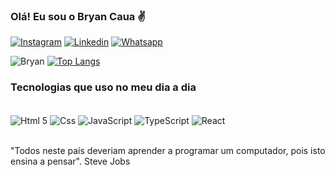 ### Olá! Eu sou o Bryan Caua ✌️

[![Instagram](https://img.shields.io/badge/Instagram-E4405F?style=for-the-badge&logo=instagram&logoColor=white)](https://www.instagram.com/bryan_narlok/)
[![Linkedin](https://img.shields.io/badge/LinkedIn-0077B5?style=for-the-badge&logo=linkedin&logoColor=white)](https://www.linkedin.com/in/bryannarlok/)
[![Whatsapp](https://img.shields.io/badge/WhatsApp-25D366?style=for-the-badge&logo=whatsapp&logoColor=white)](https://wa.me/5547992189838)


![Bryan ](https://github-readme-stats.vercel.app/api?username=Bryan-Caua&show_icons=true&theme=radical)
[![Top Langs](https://github-readme-stats.vercel.app/api/top-langs/?username=Bryan-Caua)](https://github.com/anuraghazra/github-readme-stats)

### Tecnologias que uso no meu dia a dia

<div style="display: inline_block"><br>
    <img align="center" src="https://img.shields.io/badge/HTML5-E34F26?style=for-the-badge&logo=html5&logoColor=white" alt='Html 5' />
    <img align="center" src="https://img.shields.io/badge/CSS3-1572B6?style=for-the-badge&logo=css3&logoColor=white" alt='Css' />
    <img align="center" src="https://img.shields.io/badge/JavaScript-F7DF1E?style=for-the-badge&logo=javascript&logoColor=black" alt='JavaScript' />
    <img align="center" src="https://img.shields.io/badge/TypeScript-007ACC?style=for-the-badge&logo=typescript&logoColor=white" alt='TypeScript' />
    <img align="center" src="https://img.shields.io/badge/React-20232A?style=for-the-badge&logo=react&logoColor=61DAFB" alt='React' />
</div><br>

"Todos neste país deveriam aprender a programar um computador, pois isto ensina a pensar". Steve Jobs
